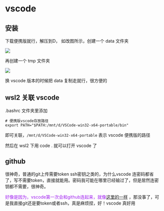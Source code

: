 # vscode

## 安装

下载便携版就行，解压到D，
如改图所示，创建一个 data 文件夹

![](https://cdn.jsdelivr.net/gh/gf9276/image/vscode/20221109195229.png)

再创建一个 tmp 文件夹

![](https://cdn.jsdelivr.net/gh/gf9276/image/vscode/20221109195308.png)

换 vscode 版本的时候把 data 复制走就行，很方便的

## wsl2 关联 vscode 

.bashrc 文件夹里添加

```
# 便携版vscode存放路径
export PATH="$PATH:/mnt/d/VSCode-win32-x64-portable/bin"
```

即可关联，```/mnt/d/VSCode-win32-x64-portable``` 表示 vscode 便携版的路径

然后在 wsl2 下用 code . 就可以打开 vscode 了

## github

很神奇，普通的git上传需要token ssh密钥之类的，为什么vscode 连密码都省了，写不需要token，直接就能用。密码我可能在哪里已经输过了，但是居然连密钥都不需要，很神奇。

<font color=#A020F0 > 好像是因为，vscode第一次会和github连起来，就像[这里的一样](https://blog.csdn.net/weixin_46161565/article/details/121010385)  </font>，那没事了，可是我直接git还是要token或者ssh，真是麻烦捏，好！vscode 真好用